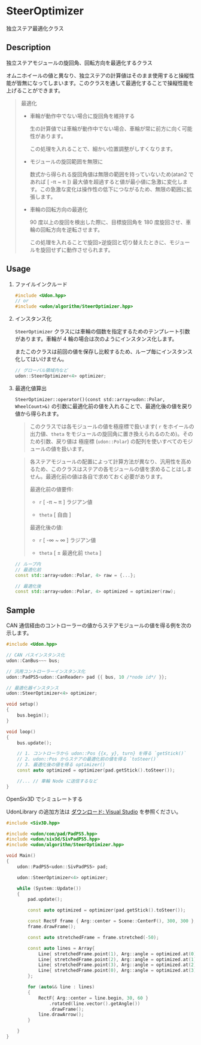 # SteerOptimizer

独立ステア最適化クラス

## Description

独立ステアモジュールの旋回角、回転方向を最適化するクラス

オムニホイールの値と異なり、独立ステアの計算値はそのまま使用すると操縦性能が皆無になってしまいます。このクラスを通して最適化することで操縦性能を上げることができます。

> 最適化
>
> -   車輪が動作中でない場合に旋回角を維持する
>
>     生の計算値では車輪が動作中でない場合、車輪が常に前方に向く可能性があります。
>
>     この処理を入れることで、細かい位置調整がしすくなります。
>
> -   モジュールの旋回範囲を無限に
>
>     数式から得られる旋回角値は無限の範囲を持っていないため(atan2 であれば [ -π ~ π ]) 最大値を超過すると値が最小値に急激に変化します。この急激な変化は操作性の低下につながるため、無限の範囲に拡張します。
>
> -   車輪の回転方向の最適化
>
>     90 度以上の旋回を検出した際に、目標旋回角を 180 度旋回させ、車輪の回転方向を逆転させます。
>
>     この処理を入れることで旋回>逆旋回と切り替えたときに、モジュールを旋回せずに動作させられます。

## Usage

1. ファイルインクルード

    ```cpp
    #include <Udon.hpp>
    // or
    #include <udon/algorithm/SteerOptimizer.hpp>
    ```

2. インスタンス化

    `SteerOptimizer` クラスには車輪の個数を指定するためのテンプレート引数があります。車輪が 4 輪の場合は次のようにインスタンス化します。

    またこのクラスは前回の値を保存し比較するため、ループ毎にインスタンス化してはいけません。

    ```cpp
    // グローバル領域内など
    udon::SteerOptimizer<4> optimizer;
    ```

3. 最適化値算出

    `SteerOptimizer::operator()(const std::array<udon::Polar, WheelCount>&)` の引数に最適化前の値を入れることで、最適化後の値を戻り値から得られます。

    > このクラスでは各モジュールの値を極座標で扱います( `r` をホイールの出力値、`theta` をモジュールの旋回角に置き換えられるのため)。そのため引数、戻り値は 極座標 (`udon::Polar`) の配列を使いすべてのモジュールの値を扱います。

    > 各ステアモジュールの配置によって計算方法が異なり、汎用性を高めるため、このクラスはステアの各モジュールの値を求めることはしません。最適化前の値は各自で求めておく必要があります。
    >
    > 最適化前の値要件:
    >
    > - `r` [ -π ~ π ] ラジアン値
    >
    > - `theta` [ 自由 ]
    >
    > 最適化後の値:
    >
    > - `r` [ -∞ ~ ∞ ] ラジアン値
    >
    > - `theta` [ ± 最適化前 `theta` ]

    ```cpp
    // ループ内
    // 最適化前
    const std::array<udon::Polar, 4> raw = {...};

    // 最適化後
    const std::array<udon::Polar, 4> optimized = optimizer(raw);
    ```

## Sample

CAN 通信経由のコントローラーの値からステアモジュールの値を得る例を次の示します。

```cpp
#include <Udon.hpp>

// CAN バスインスタンス化
udon::CanBus~~~ bus;

// 汎用コントローラーインスタンス化
udon::PadPS5<udon::CanReader> pad {{ bus, 10 /*node id*/ }};

// 最適化器インスタンス
udon::SteerOptimizer<4> optimizer;

void setup()
{
	bus.begin();
}

void loop()
{
	bus.update();

	// 1. コントローラから udon::Pos {{x, y}, turn} を得る `getStick()`
	// 2. udon::Pos からステアの最適化前の値を得る `toSteer()`
	// 3. 最適化後の値を得る optimizer()
	const auto optimized = optimizer(pad.getStick().toSteer());

	//... // 車輪 Node に送信するなど
}
```

OpenSiv3D でシミュレートする

UdonLibrary の追加方法は [ダウンロード: Visual Studio](./../../README.md) を参照ください。

```cpp
#include <Siv3D.hpp>

#include <udon/com/pad/PadPS5.hpp>
#include <udon/siv3d/SivPadPS5.hpp>
#include <udon/algorithm/SteerOptimizer.hpp>

void Main()
{
	udon::PadPS5<udon::SivPadPS5> pad;

	udon::SteerOptimizer<4> optimizer;

	while (System::Update())
	{
		pad.update();

		const auto optimized = optimizer(pad.getStick().toSteer());

		const RectF frame { Arg::center = Scene::CenterF(), 300, 300 };
		frame.drawFrame();

		const auto stretchedFrame = frame.stretched(-50);

		const auto lines = Array{
			Line{ stretchedFrame.point(1), Arg::angle = optimized.at(0).theta, optimized.at(0).r + 0.000000001 },
			Line{ stretchedFrame.point(2), Arg::angle = optimized.at(1).theta, optimized.at(1).r + 0.000000001 },
			Line{ stretchedFrame.point(3), Arg::angle = optimized.at(2).theta, optimized.at(2).r + 0.000000001 },
			Line{ stretchedFrame.point(0), Arg::angle = optimized.at(3).theta, optimized.at(3).r + 0.000000001 }
		};

		for (auto&& line : lines)
		{
			RectF{ Arg::center = line.begin, 30, 60 }
				.rotated(line.vector().getAngle())
				.drawFrame();
			line.drawArrow();
		}

	}
}
```
